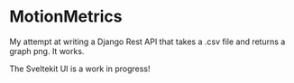 # MotionMetrics

My attempt at writing a Django Rest API that takes a .csv file and returns a graph png. It works. 

The Sveltekit UI is a work in progress! 


